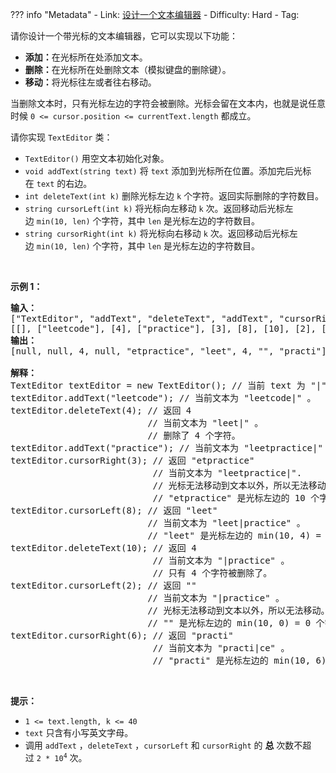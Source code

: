 
??? info "Metadata"
    - Link: [设计一个文本编辑器](https://leetcode.cn/problems/design-a-text-editor)
    - Difficulty: Hard
    - Tag: 

<p>请你设计一个带光标的文本编辑器，它可以实现以下功能：</p>

<ul>
	<li><strong>添加：</strong>在光标所在处添加文本。</li>
	<li><strong>删除：</strong>在光标所在处删除文本（模拟键盘的删除键）。</li>
	<li><strong>移动：</strong>将光标往左或者往右移动。</li>
</ul>

<p>当删除文本时，只有光标左边的字符会被删除。光标会留在文本内，也就是说任意时候&nbsp;<code>0 &lt;= cursor.position &lt;= currentText.length</code>&nbsp;都成立。</p>

<p>请你实现&nbsp;<code>TextEditor</code>&nbsp;类：</p>

<ul>
	<li><code>TextEditor()</code>&nbsp;用空文本初始化对象。</li>
	<li><code>void addText(string text)</code>&nbsp;将&nbsp;<code>text</code>&nbsp;添加到光标所在位置。添加完后光标在&nbsp;<code>text</code>&nbsp;的右边。</li>
	<li><code>int deleteText(int k)</code>&nbsp;删除光标左边&nbsp;<code>k</code>&nbsp;个字符。返回实际删除的字符数目。</li>
	<li><code>string cursorLeft(int k)</code> 将光标向左移动&nbsp;<code>k</code>&nbsp;次。返回移动后光标左边&nbsp;<code>min(10, len)</code>&nbsp;个字符，其中&nbsp;<code>len</code>&nbsp;是光标左边的字符数目。</li>
	<li><code>string cursorRight(int k)</code>&nbsp;将光标向右移动&nbsp;<code>k</code>&nbsp;次。返回移动后光标左边&nbsp;<code>min(10, len)</code>&nbsp;个字符，其中&nbsp;<code>len</code>&nbsp;是光标左边的字符数目。</li>
</ul>

<p>&nbsp;</p>

<p><strong>示例 1：</strong></p>

<pre><strong>输入：</strong>
["TextEditor", "addText", "deleteText", "addText", "cursorRight", "cursorLeft", "deleteText", "cursorLeft", "cursorRight"]
[[], ["leetcode"], [4], ["practice"], [3], [8], [10], [2], [6]]
<strong>输出：</strong>
[null, null, 4, null, "etpractice", "leet", 4, "", "practi"]

<strong>解释：</strong>
TextEditor textEditor = new TextEditor(); // 当前 text 为 "|" 。（'|' 字符表示光标）
textEditor.addText("leetcode"); // 当前文本为 "leetcode|" 。
textEditor.deleteText(4); // 返回 4
                          // 当前文本为 "leet|" 。
                          // 删除了 4 个字符。
textEditor.addText("practice"); // 当前文本为 "leetpractice|" 。
textEditor.cursorRight(3); // 返回 "etpractice"
                           // 当前文本为 "leetpractice|". 
                           // 光标无法移动到文本以外，所以无法移动。
                           // "etpractice" 是光标左边的 10 个字符。
textEditor.cursorLeft(8); // 返回 "leet"
                          // 当前文本为 "leet|practice" 。
                          // "leet" 是光标左边的 min(10, 4) = 4 个字符。
textEditor.deleteText(10); // 返回 4
                           // 当前文本为 "|practice" 。
                           // 只有 4 个字符被删除了。
textEditor.cursorLeft(2); // 返回 ""
                          // 当前文本为 "|practice" 。
                          // 光标无法移动到文本以外，所以无法移动。
                          // "" 是光标左边的 min(10, 0) = 0 个字符。
textEditor.cursorRight(6); // 返回 "practi"
                           // 当前文本为 "practi|ce" 。
                           // "practi" 是光标左边的 min(10, 6) = 6 个字符。
</pre>

<p>&nbsp;</p>

<p><strong>提示：</strong></p>

<ul>
	<li><code>1 &lt;= text.length, k &lt;= 40</code></li>
	<li><code>text</code>&nbsp;只含有小写英文字母。</li>
	<li>调用 <code>addText</code>&nbsp;，<code>deleteText</code>&nbsp;，<code>cursorLeft</code> 和&nbsp;<code>cursorRight</code>&nbsp;的 <strong>总</strong> 次数不超过&nbsp;<code>2 * 10<sup>4</sup></code>&nbsp;次。</li>
</ul>

